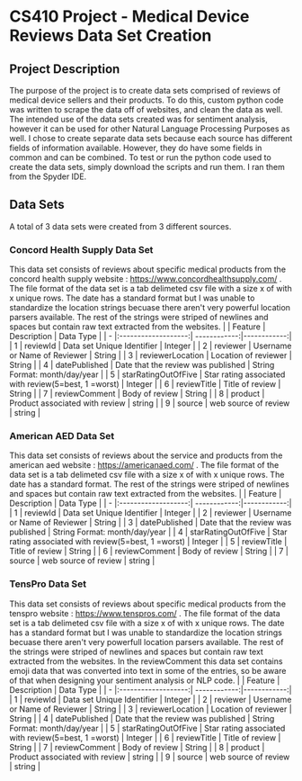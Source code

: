 # CS410 Project - Medical Device Reviews Data Set Creation
## Project Description
  The purpose of the project is to create data sets comprised of reviews of medical device sellers and their products. To do this, custom python code was written to scrape the data off of websites, and clean the data as well. The intended use of the data sets created was for sentiment analysis, however it can be used for other Natural Language Processing Purposes as well. I chose to create separate data sets because each source has different fields of information available. However, they do have some fields in common and can be combined. To test or run the python code used to create the data sets, simply download the scripts and run them. I ran them from the Spyder IDE.
## Data Sets
A total of 3 data sets were created from 3 different sources.
### Concord Health Supply Data Set
  This data set consists of reviews about specific medical products from the concord health supply website : https://www.concordhealthsupply.com/ .
  The file format of the data set is a tab delimeted csv file with a size x of with x unique rows. The date has a standard format but I was unable to standardize the location strings becuase there aren't very powerful location parsers available. The rest of the strings were striped of newlines and spaces but contain raw text extracted from the websites.
|   | Feature             | Description  | Data Type  |
| - |:-------------------:| ------------:|------------:|
| 1 | reviewId            | Data set Unique Identifier        | Integer       |
| 2 | reviewer            | Username or Name of Reviewer        | String        |
| 3 | reviewerLocation    | Location of reviewer       |    String     |
| 4 | datePublished       | Date that the review was published | String Format: month/day/year       |
| 5 | starRatingOutOfFive | Star rating associated with review(5=best, 1 =worst)        |    Integer      |
| 6 | reviewTitle         | Title of review        |   String      |
| 7 | reviewComment       | Body of review       |    String       |
| 8 | product             | Product associated with review       |   string        |
| 9 | source              | web source of review      |    string      |
### American AED Data Set
  This data set consists of reviews about the service and products from the american aed website : https://americanaed.com/ .
  The file format of the data set is a tab delimeted csv file with a size x of with x unique rows. The date has a standard format. The rest of the strings were striped of newlines and spaces but contain raw text extracted from the websites.
|   | Feature             | Description  | Data Type  |
| - |:-------------------:| ------------:|------------:|
| 1 | reviewId            | Data set Unique Identifier        | Integer       |
| 2 | reviewer            | Username or Name of Reviewer        | String        |
| 3 | datePublished       | Date that the review was published | String Format: month/day/year       |
| 4 | starRatingOutOfFive | Star rating associated with review(5=best, 1 =worst)        |    Integer      |
| 5 | reviewTitle         | Title of review        |   String      |
| 6 | reviewComment       | Body of review       |    String       |
| 7 | source              | web source of review      |    string      |
### TensPro Data Set
  This data set consists of reviews about specific medical products from the tenspro website : https://www.tenspros.com/ .
  The file format of the data set is a tab delimeted csv file with a size x of with x unique rows. The date has a standard format but I was unable to standardize the location strings becuase there aren't very powerfull location parsers available. The rest of the strings were striped of newlines and spaces but contain raw text extracted from the websites. In the reviewComment this data set contains emoji data that was converted into text in some of the entries, so be aware of that when designing your sentiment analysis or NLP code.
|   | Feature             | Description  | Data Type  |
| - |:-------------------:| ------------:|------------:|
| 1 | reviewId            | Data set Unique Identifier        | Integer       |
| 2 | reviewer            | Username or Name of Reviewer        | String        |
| 3 | reviewerLocation    | Location of reviewer       |    String     |
| 4 | datePublished       | Date that the review was published | String Format: month/day/year       |
| 5 | starRatingOutOfFive | Star rating associated with review(5=best, 1 =worst)        |    Integer      |
| 6 | reviewTitle         | Title of review        |   String      |
| 7 | reviewComment       | Body of review       |    String       |
| 8 | product             | Product associated with review       |   string        |
| 9 | source              | web source of review      |    string      |
